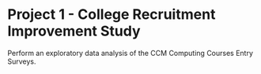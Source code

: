 # Project 1 - College Recruitment Improvement Study
 Perform an exploratory data analysis of the CCM Computing Courses Entry Surveys.
